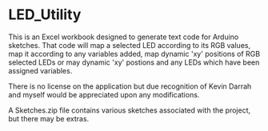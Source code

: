# LED_Utility
This is an Excel workbook designed to generate text code for Arduino sketches.
That code will map a selected LED according to its RGB values,
map it according to any variables added,
map dynamic 'xy' positions of RGB selected LEDs or
may dynamic 'xy' postions and any LEDs which have been assigned variables.

There is no license on the application but due recognition of Kevin Darrah and
myself would be appreciated upon any modifications.

A Sketches.zip file contains various sketches associated with the project, but there may be extras.
